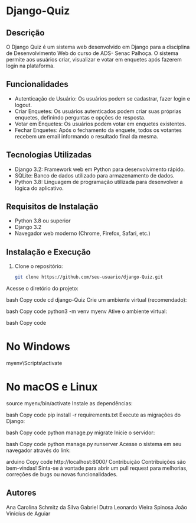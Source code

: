 # Django-Quiz

## Descrição

O Django Quiz é um sistema web desenvolvido em Django para a disciplina de Desenvolvimento Web do curso de ADS- Senac Palhoça. 
O sistema permite aos usuários criar, visualizar e votar em enquetes após fazerem login na plataforma.

## Funcionalidades

- Autenticação de Usuário: Os usuários podem se cadastrar, fazer login e logout.
- Criar Enquetes: Os usuários autenticados podem criar suas próprias enquetes, definindo perguntas e opções de resposta.
- Votar em Enquetes: Os usuários podem votar em enquetes existentes.
- Fechar Enquetes: Após o fechamento da enquete, todos os votantes recebem um email informando o resultado final da mesma.

## Tecnologias Utilizadas

- Django 3.2: Framework web em Python para desenvolvimento rápido.
- SQLite: Banco de dados utilizado para armazenamento de dados.
- Python 3.8: Linguagem de programação utilizada para desenvolver a lógica do aplicativo.

## Requisitos de Instalação

- Python 3.8 ou superior
- Django 3.2
- Navegador web moderno (Chrome, Firefox, Safari, etc.)

## Instalação e Execução

1. Clone o repositório:

   ```bash
   git clone https://github.com/seu-usuario/django-Quiz.git

Acesse o diretório do projeto:

bash
Copy code
cd django-Quiz
Crie um ambiente virtual (recomendado):

bash
Copy code
python3 -m venv myenv
Ative o ambiente virtual:

bash
Copy code
# No Windows
myenv\Scripts\activate

# No macOS e Linux
source myenv/bin/activate
Instale as dependências:

bash
Copy code
pip install -r requirements.txt
Execute as migrações do Django:

bash
Copy code
python manage.py migrate
Inicie o servidor:

bash
Copy code
python manage.py runserver
Acesse o sistema em seu navegador através do link:

arduino
Copy code
http://localhost:8000/
Contribuição
Contribuições são bem-vindas! Sinta-se à vontade para abrir um pull request para melhorias, correções de bugs ou novas funcionalidades.

## Autores
Ana Carolina Schmitz da Silva
Gabriel Dutra
Leonardo Vieira Spinosa
João Vinicíus de Aguiar
